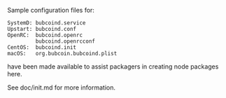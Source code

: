Sample configuration files for:
```
SystemD: bubcoind.service
Upstart: bubcoind.conf
OpenRC:  bubcoind.openrc
         bubcoind.openrcconf
CentOS:  bubcoind.init
macOS:   org.bubcoin.bubcoind.plist
```
have been made available to assist packagers in creating node packages here.

See doc/init.md for more information.
